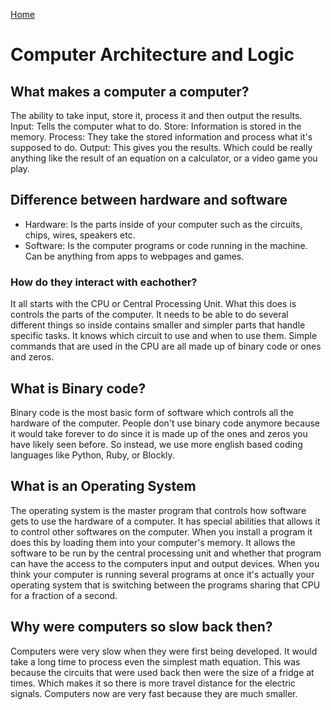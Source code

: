 [Home](README.md)
# Computer Architecture and Logic
## What makes a computer a computer?
The ability to take input, store it, process it and then output the results. Input: Tells the computer what to do.
Store: Information is stored in the memory.
Process: They take the stored information and process what it's supposed to do.
Output: This gives you the results. Which could be really anything like the result of an equation on a calculator, or a video game you play. 

## Difference between hardware and software
- Hardware: Is the parts inside of your computer such as the circuits, chips, wires, speakers etc.
- Software: Is the computer programs or code running in the machine. Can be anything from apps to webpages and games.

### How do they interact with eachother?
It all starts with the CPU or Central Processing Unit. What this does is controls the parts of the computer. It needs to be able to do several different things so inside contains smaller and simpler parts that handle specific tasks. It knows which circuit to use and when to use them. Simple commands that are used in the CPU are all made up of binary code or ones and zeros.

## What is Binary code?
Binary code is the most basic form of software which controls all the hardware of the computer. People don't use binary code anymore because it would take forever to do since it is made up of the ones and zeros you have likely seen before. So instead, we use more english based coding languages like Python, Ruby, or Blockly.

## What is an Operating System
The operating system is the master program that controls how software gets to use the hardware of a computer. It has special abilities that allows it to control other softwares on the computer. When you install a program it does this by loading them into your computer's memory. It allows the software to be run by the central processing unit and whether that program can have the access to the computers input and output devices. When you think your computer is running several programs at once it's actually your operating system that is switching between the programs sharing that CPU for a fraction of a second.

## Why were computers so slow back then?
Computers were very slow when they were first being developed. It would take a long time to process even the simplest math equation. This was because the circuits that were used back then were the size of a fridge at times. Which makes it so there is more travel distance for the electric signals. Computers now are very fast because they are much smaller.